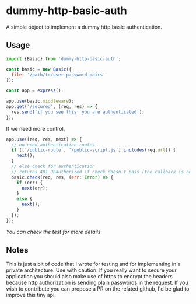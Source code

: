 # dummy-http-basic-auth

A simple object to implement a dummy http basic authentication.

## Usage

```javascript
import {Basic} from 'dummy-http-basic-auth';

const basic = new Basic({
  file: '/path/to/user-password-pairs'
});

const app = express();

app.use(basic.middleware);
app.get('/secured', (req, res) => {
  res.send('if you see this, you are authenticated');
});
```

If we need more control,

```javascript
app.use((req, res, next) => {
  // no-need-authentication-routes
  if (['/public-route', '/public-script.js'].includes(req.url)) {
    next();
  }
  // else check for authentication
  // returns 401 Unauthorized if check doesn't pass (the callback is not called, no next).
  basic.check(req, res, (err: Error) => {
    if (err) {
      next(err);
    }
    else {
      next();
    }
  });
});
```

*You can check the test for more details*


## Notes

This is just a bit of code that I wrote for testing and for implementing in a private architecture. Use with caution. If you really want to secure your application you should also make use of https to encrypt the headers because http authorization is sending plain passwords in the request. If you wish to contribute you can propose a PR on the related github, I'd be glad to improve this tiny api.